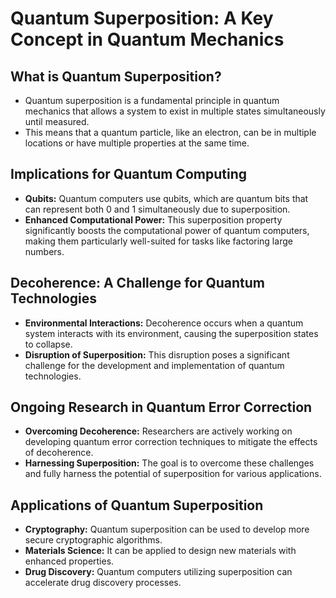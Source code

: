 # Quantum Superposition: A Key Concept in Quantum Mechanics

## What is Quantum Superposition?

* Quantum superposition is a fundamental principle in quantum mechanics that allows a system to exist in multiple states simultaneously until measured.
* This means that a quantum particle, like an electron, can be in multiple locations or have multiple properties at the same time.

## Implications for Quantum Computing

* **Qubits:** Quantum computers use qubits, which are quantum bits that can represent both 0 and 1 simultaneously due to superposition.
* **Enhanced Computational Power:** This superposition property significantly boosts the computational power of quantum computers, making them particularly well-suited for tasks like factoring large numbers.

## Decoherence: A Challenge for Quantum Technologies

* **Environmental Interactions:** Decoherence occurs when a quantum system interacts with its environment, causing the superposition states to collapse.
* **Disruption of Superposition:** This disruption poses a significant challenge for the development and implementation of quantum technologies.

## Ongoing Research in Quantum Error Correction

* **Overcoming Decoherence:** Researchers are actively working on developing quantum error correction techniques to mitigate the effects of decoherence.
* **Harnessing Superposition:** The goal is to overcome these challenges and fully harness the potential of superposition for various applications.

## Applications of Quantum Superposition

* **Cryptography:** Quantum superposition can be used to develop more secure cryptographic algorithms.
* **Materials Science:** It can be applied to design new materials with enhanced properties.
* **Drug Discovery:** Quantum computers utilizing superposition can accelerate drug discovery processes.